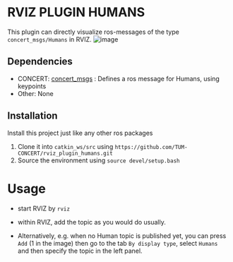 # RVIZ PLUGIN HUMANS

This plugin can directly visualize ros-messages of the type `concert_msgs/Humans` in RVIZ. 
![image](https://github.com/manuelvogel12/rviz_plugin_humans/assets/120781514/14527d0a-df68-42d1-aaf1-7af969d06114)

## Dependencies
- CONCERT: [concert_msgs](https://github.com/ADVRHumanoids/concert_msgs) : Defines a ros message for Humans, using keypoints 
- Other: None

## Installation
Install this project just like any other ros packages
1. Clone it into `catkin_ws/src` using `https://github.com/TUM-CONCERT/rviz_plugin_humans.git`
2. Source the environment using `source devel/setup.bash`


# Usage
* start RVIZ by `rviz`
* within RVIZ, add the topic as you would do usually. 

* Alternatively, e.g. when no Human topic is published yet, you can press `Add` (1 in the image) then go to the tab `By display type`, select `Humans` and then specify the topic in the left panel.
